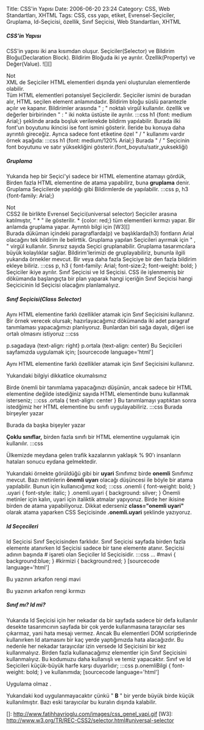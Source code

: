 Title: CSS&#039;in Yapısı
Date: 2006-06-20 23:24
Category: CSS, Web Standartları, XHTML
Tags: CSS, css yapı, etiket, Evrensel-Seçiciler, Gruplama, Id-Seçicisi, özellik, Sınıf Seçicisi, Web Standartları, XHTML

##### CSS'in Yapısı

CSS'in yapısı iki ana kısımdan oluşur. Seçiciler(Selector) ve Bildirim
Bloğu(Declaration Block). Bildirim Bloğuda iki ye ayrılır.
Özellik(Property) ve Değer(Value). <!--more--> ![][]

<div class="not">
<div class="notbaslik">
Not

</div>
XML de Seçiciler HTML elementleri dışında yeni oluşturulan elementlerde
olabilir.

</div>
Tüm HTML elementleri potansiyel Seçicilerdir. Seçiciler ismini de
buradan alır, HTML seçilen element anlamındadır. Bildirim bloğu süslü
parantezle açılır ve kapanır. Bildirimler arasında " ; " noktalı virgül
kullanılır. özellik ve değerler birbirinden " : " iki nokta üstüste ile
ayrılır. 	:::css
	 h1 {font: medium Arial;}
şeklinde arada boşluk verilerekde bildirm yapılabilir.
Burada ilki font'un boyutunu ikincisi ise font ismini gösterir. İleride
bu konuya daha ayrıntılı gireceğiz. Ayrıca sadece font etiketine özel "
/ " kullanımı vardır örnek aşağıda: 	:::css
	 h1
{font: medium/120% Arial;} Burada " / " Seçicinin font
boyutunu ve satır yüksekliğini gösterir.(font_boyutu/satir_yuksekliği)

##### Gruplama

Yukarıda hep bir Seçici'yi sadece bir HTML elementine atamayı gördük,
Birden fazla HTML elementine de atama yapabilirz, buna **gruplama**
denir. Gruplama Seçicilerde yapıldığı gibi Bildirmlerde de yapılabilir.
	:::css
	 p, h3 {font-family: Arial;} 

<div class="not">
<div class="notbaslik">
Not

</div>
CSS2 ile birlikte Evrensel Seçici(universal selector) Seçiciler arasına
katılmıştır, " * " ile gösterilir. * {color: red;} tüm elementleri
kırmızı yapar. Bir anlamda gruplama yapar. Ayrıntılı bilgi için [W3][]

</div>
Burada düküman içindeki paragraflarda(p) ve başlıklarda(h3) fontların
Arial olacağını tek bildirim ile belirttik. Gruplama yapılan Seçicileri
ayırmak için " , " virgül kullanılır. Sınırsız sayıda Seçici
gruplanabilir. Gruplama tasarımcılara büyük kolaylıklar sağlar.
Bildirim'lerimizi de gruplayabiliriz, bununla ilgili yukarıda örnekler
mevcut. Bir veya daha fazla Seçiciye bir den fazla bildirim ekleye
biliriz. 	:::css
	 p, h3 { font-family: Arial;
font-size:2; font-weight: bold; }  Seçiciler ikiye ayrılır.
Sınıf Seçicisi ve Id Seçicisi. CSS ile işlenmemiş bir dökümanda
başlangıçta bir plan yaparak hangi içeriğin Sınıf Seçicisi hangi
Seçicicinin Id Seçicisi olacağını planlamalıyız.

##### Sınıf Seçicisi(Class Selector)

Aynı HTML elementine farklı özellikler atamak için Sınıf Seçicisini
kullanırız. Bir örnek verecek olursak; hazırlayacağımız dökümanda iki
adet paragraf tanımlaması yapacağımızı planlıyoruz. Bunlardan biri sağa
dayalı, diğeri ise ortalı olmasını istiyoruz 	:::css
	
p.sagadaya {text-align: right} p.ortala {text-align: center}
Bu Seçicileri sayfamızda uygulamak için; [sourcecode language='html']

Aynı HTML elementine farklı özellikler atamak için Sınıf Seçicisini
kullanırız.

Yukarıdaki bilgiyi dikkatlice okumalısınız

 Birde önemli bir tanımlama yapacağınızı düşünün, ancak
sadece bir HTML elementine değilde istediğiniz sayıda HTML elementinde
bunu kullanmak isterseniz; 	:::css
	 .ortala {
text-align: center }  Bu tanımlamayı yaptıktan sonra
istedğimiz her HTML elementine bu sınıfı uygulayabiliriz. 	:::css
	 <span class="ortala"> Burada birşeyler yazar </span>

Burada da başka bişeyler yazar

 **Çoklu sınıflar,** birden fazla sınıfı bir HTML
elementine uygulamak için kullanılır. 	:::css
	

Ülkemizde meydana gelen trafik kazalarının yaklaşık % 90'ı insanların
hataları sonucu eydana gelmektedir.

 Yukarıdaki örnekte görüldüğü gibi bir **uyari** Sınıfımız
birde **onemli** Sınıfımız mevcut. Bazı metinlerin **önemli uyarı**
olacağı düşüncesi ile böyle bir atama yapılabilir. Bunun için
kullanıcığımız kod; 	:::css
	 .onemli { font-weight:
bold; } .uyari { font-style: italic; } .onemli.uyari { background:
silver; }  Önemli metinler için kalın, uyari için italiktik
atmalar yapıyoruz. Birde her ikisine birden de atama yapabiliyoruz.
Dikkat ederseniz **class="onemli uyari"** olarak atama yaparken CSS
Seçicisinde **.onemli.uyari** şeklinde yazıyoruz.

##### Id Seçecileri

Id Seçicisi Sınıf Seçicisinden farklıdır. Sınıf Seçicisi sayfada birden
fazla elemente atanırken Id Seçicisi sadece bir tane elemente atanır.
Seçicisi adının başında # işareti olan Seçiciler Id Seçicisidir.
	:::css
	 ... #mavi { background:blue; } #kirmizi {
background:red; }  [sourcecode language='html']

Bu yazının arkafon rengi mavi

Bu yazının arkafon rengi kırmızı



##### Sınıf mı? Id mi?

Yukarıda Id Seçicisi için her nekadar da bir sayfada sadece bir defa
kullanılır desekte tasarımcının sayfada bir çok yerde kullanmasına
tarayıcılar ses çıkarmaz, yani hata mesajı vermez. Ancak Bu elementleri
DOM scriptlerinde kullanırken Id atamasını bir kaç yerde yaptığımızda
hata alacağızdır. Bu nedenle her nekadar tarayıcılar izin versede Id
Seçicisini bir kez kullanmalıyız. Birden fazla kullanacağımız elementler
için Sınıf Seçicisini kullanmalıyız. Bu kodumuzu daha kullanışlı ve
temiz yapacaktır. Sınıf ve Id Seçicileri küçük-büyük harfe karşı
duyarlıdır; 	:::css
	 p.onemliBilgi { font-weight:
bold; }  ve kullanımıda; [sourcecode language='html']

Uygulama olmaz .

 Yukarıdaki kod uygulanmayacaktır çünkü " **B** " bir yerde
büyük birde küçük kullanılmıştır. Bazı eski tarayıcılar bu kuralın
dışında kalabilir.

</p>

  []: http://www.fatihhayrioglu.com/images/css_genel_yapi.gif
  [W3]: http://www.w3.org/TR/REC-CSS2/selector.html#universal-selector
